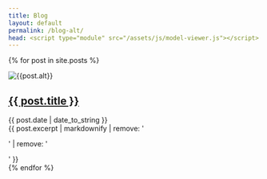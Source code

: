 ```yaml
---
title: Blog
layout: default
permalink: /blog-alt/
head: <script type="module" src="/assets/js/model-viewer.js"></script>
---
```

{% for post in site.posts %}
<article class="h-entry blogroll">

<img class="u-photo" 
    src = "{{ post.thumbnail | default: post.image }}"
      alt="{{post.alt}}">

<section class="title">
  <h2 class="p-name blogroll-title"><a class="u-uid u-url" href="{{ post.url }}">{{ post.title }}</a></h2>
  <time class="dt-published" datetime="{{ post.date | date_to_xmlschema }}">{{ post.date | date_to_string }}</time>
</section>

<summary class="p-summary">{{ post.excerpt | markdownify | remove: '<p>' | remove: '</p>' }}</summary>

</article>
{% endfor %}